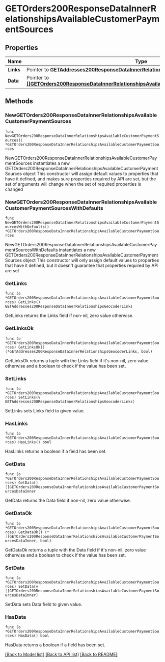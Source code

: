 # GETOrders200ResponseDataInnerRelationshipsAvailableCustomerPaymentSources

## Properties

Name | Type | Description | Notes
------------ | ------------- | ------------- | -------------
**Links** | Pointer to [**GETAddresses200ResponseDataInnerRelationshipsGeocoderLinks**](GETAddresses200ResponseDataInnerRelationshipsGeocoderLinks.md) |  | [optional] 
**Data** | Pointer to [**[]GETOrders200ResponseDataInnerRelationshipsAvailableCustomerPaymentSourcesDataInner**](GETOrders200ResponseDataInnerRelationshipsAvailableCustomerPaymentSourcesDataInner.md) |  | [optional] 

## Methods

### NewGETOrders200ResponseDataInnerRelationshipsAvailableCustomerPaymentSources

`func NewGETOrders200ResponseDataInnerRelationshipsAvailableCustomerPaymentSources() *GETOrders200ResponseDataInnerRelationshipsAvailableCustomerPaymentSources`

NewGETOrders200ResponseDataInnerRelationshipsAvailableCustomerPaymentSources instantiates a new GETOrders200ResponseDataInnerRelationshipsAvailableCustomerPaymentSources object
This constructor will assign default values to properties that have it defined,
and makes sure properties required by API are set, but the set of arguments
will change when the set of required properties is changed

### NewGETOrders200ResponseDataInnerRelationshipsAvailableCustomerPaymentSourcesWithDefaults

`func NewGETOrders200ResponseDataInnerRelationshipsAvailableCustomerPaymentSourcesWithDefaults() *GETOrders200ResponseDataInnerRelationshipsAvailableCustomerPaymentSources`

NewGETOrders200ResponseDataInnerRelationshipsAvailableCustomerPaymentSourcesWithDefaults instantiates a new GETOrders200ResponseDataInnerRelationshipsAvailableCustomerPaymentSources object
This constructor will only assign default values to properties that have it defined,
but it doesn't guarantee that properties required by API are set

### GetLinks

`func (o *GETOrders200ResponseDataInnerRelationshipsAvailableCustomerPaymentSources) GetLinks() GETAddresses200ResponseDataInnerRelationshipsGeocoderLinks`

GetLinks returns the Links field if non-nil, zero value otherwise.

### GetLinksOk

`func (o *GETOrders200ResponseDataInnerRelationshipsAvailableCustomerPaymentSources) GetLinksOk() (*GETAddresses200ResponseDataInnerRelationshipsGeocoderLinks, bool)`

GetLinksOk returns a tuple with the Links field if it's non-nil, zero value otherwise
and a boolean to check if the value has been set.

### SetLinks

`func (o *GETOrders200ResponseDataInnerRelationshipsAvailableCustomerPaymentSources) SetLinks(v GETAddresses200ResponseDataInnerRelationshipsGeocoderLinks)`

SetLinks sets Links field to given value.

### HasLinks

`func (o *GETOrders200ResponseDataInnerRelationshipsAvailableCustomerPaymentSources) HasLinks() bool`

HasLinks returns a boolean if a field has been set.

### GetData

`func (o *GETOrders200ResponseDataInnerRelationshipsAvailableCustomerPaymentSources) GetData() []GETOrders200ResponseDataInnerRelationshipsAvailableCustomerPaymentSourcesDataInner`

GetData returns the Data field if non-nil, zero value otherwise.

### GetDataOk

`func (o *GETOrders200ResponseDataInnerRelationshipsAvailableCustomerPaymentSources) GetDataOk() (*[]GETOrders200ResponseDataInnerRelationshipsAvailableCustomerPaymentSourcesDataInner, bool)`

GetDataOk returns a tuple with the Data field if it's non-nil, zero value otherwise
and a boolean to check if the value has been set.

### SetData

`func (o *GETOrders200ResponseDataInnerRelationshipsAvailableCustomerPaymentSources) SetData(v []GETOrders200ResponseDataInnerRelationshipsAvailableCustomerPaymentSourcesDataInner)`

SetData sets Data field to given value.

### HasData

`func (o *GETOrders200ResponseDataInnerRelationshipsAvailableCustomerPaymentSources) HasData() bool`

HasData returns a boolean if a field has been set.


[[Back to Model list]](../README.md#documentation-for-models) [[Back to API list]](../README.md#documentation-for-api-endpoints) [[Back to README]](../README.md)


